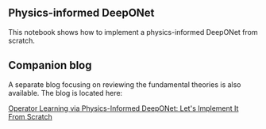 ## Physics-informed DeepONet

This notebook shows how to implement a physics-informed DeepONet from scratch.

## Companion blog

A separate blog focusing on reviewing the fundamental theories is also available. The blog is located here:

[Operator Learning via Physics-Informed DeepONet: Let's Implement It From Scratch](https://medium.com/towards-data-science/operator-learning-via-physics-informed-deeponet-lets-implement-it-from-scratch-6659f3179887)